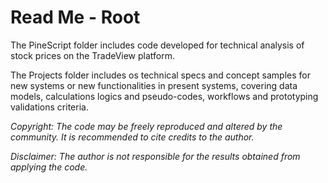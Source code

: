 # Read Me - Root

The PineScript folder includes code developed for technical analysis of stock prices on the TradeView platform.

The Projects folder includes os technical specs and concept samples for new systems or new functionalities in present systems, covering data models, calculations logics and pseudo-codes, workflows and prototyping validations criteria. 

*Copyright: The code may be freely reproduced and altered by the community. It is recommended to cite credits to the author.*

*Disclaimer: The author is not responsible for the results obtained from applying the code.*
